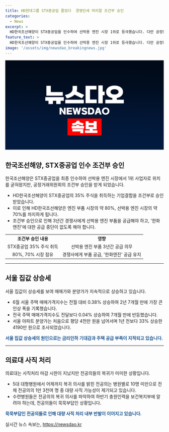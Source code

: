 ```yaml
---
title: HD현대그룹 STX중공업 품었다  경영인세 머리말 조건부 승인
categories:
  - News
excerpt: >
  HD한국조선해양이 STX중공업을 인수하여 선박용 엔진 시장 1위로 등극했습니다. 다만 공정당국의 경쟁제한 우려로 조건부 승인을 받았는데, 이는 한화엔진에 대한 공급 중단을 방지하기 위한 조치입니다. 또한 서울 집값은 상승세를 보이며 분양가는 1년 전 대비 33% 올랐는데, 이는 금리인하 기대감과 주택 공급 부족 때문으로 여겨집니다. 또한 전공의들의 의료대란으로 복귀의사가 미미한 상황이어서 대량 사직 가능성이 제기되고 있습니다. SBS Biz는 제보를 기다리고 있습니다.  [기사원문보기](https://url.kr/9pghjn)
feature_text: >
  HD한국조선해양이 STX중공업을 인수하여 선박용 엔진 시장 1위로 등극했습니다. 다만 공정당국의 경쟁제한 우려로 조건부 승인을 받았는데, 이는 한화엔진에 대한 공급 중단을 방지하기 위한 조치입니다. 또한 서울 집값은 상승세를 보이며 분양가는 1년 전 대비 33% 올랐는데, 이는 금리인하 기대감과 주택 공급 부족 때문으로 여겨집니다. 또한 전공의들의 의료대란으로 복귀의사가 미미한 상황이어서 대량 사직 가능성이 제기되고 있습니다. SBS Biz는 제보를 기다리고 있습니다.  [기사원문보기](https://url.kr/9pghjn)
image: '/assets/img/newsdao_breakingnews.jpg'
---
```


<p><img src="/assets/img/newsdao_breakingnews.jpg" alt="cryptoinkorea 속보" /></p>

<h2 data-ke-size="size26">한국조선해양, STX중공업 인수 조건부 승인</h2>

<p data-ke-size="size16">한국조선해양은 STX중공업을 최종 인수하여 선박용 엔진 시장에서 1위 사업자로 위치를 굳혀왔지만, 공정거래위원회의 조건부 승인을 받게 되었습니다.</p>

<ul>
<li>HD한국조선해양이 STX중공업의 35% 주식을 취득하는 기업결합을 조건부로 승인받았습니다.</li>
<li>이로 인해 HD한국조선해양은 엔진 부품 시장의 약 80%, 선박용 엔진 시장의 약 70%를 차지하게 됩니다.</li>
<li>조건부 승인으로 인해 3년간 경쟁사에게 선박용 엔진 부품을 공급해야 하고, '한화엔진'에 대한 공급 중단이 없도록 해야 합니다.</li>
</ul>

<table>
<tr>
<td style="text-align: center; height: 17px;"><b>조건부 승인 내용</b></td>
<td style="text-align: center; height: 17px;"><b>영향</b></td>
</tr>
<tr>
<td style="text-align: center; height: 17px;">STX중공업 35% 주식 취득</td>
<td style="text-align: center; height: 17px;">선박용 엔진 부품 3년간 공급 의무</td>
</tr>
<tr>
<td style="text-align: center; height: 17px;">80%, 70% 시장 점유</td>
<td style="text-align: center; height: 17px;">경쟁사에게 부품 공급, '한화엔진' 공급 유지</td>
</tr>
</table>

<hr>

<h2 data-ke-size="size26">서울 집값 상승세</h2>

<p data-ke-size="size16">서울 집값이 상승세를 보여 매매가와 분양가가 지속적으로 상승하고 있습니다.</p>

<ul>
<li>6월 서울 주택 매매가격지수는 전월 대비 0.38% 상승하여 2년 7개월 만에 가장 큰 인상 폭을 기록했습니다.</li>
<li>전국 주택 매매가격지수도 전달보다 0.04% 상승하여 7개월 만에 반등했습니다.</li>
<li>서울 아파트 분양가는 처음으로 평당 4천만 원을 넘어서며 1년 전보다 33% 상승한 4190만 원으로 조사되었습니다.</li>
</ul>

<p><b><span style="color: #1a5490;">서울 집값 상승세의 원인으로는 금리인하 기대감과 주택 공급 부족이 지적되고 있습니다.</span></b>
<hr></p>

<h2 data-ke-size="size26">의료대 사직 처리</h2>

<p data-ke-size="size16">의료대는 사직처리 마감 시한이 지났지만 전공의들의 복귀가 미미한 상황입니다.</p>

<ul>
<li>5대 대형병원에서 어제까지 복귀 의사를 밝힌 전공의는 병원별로 10명 미만으로 전체 전공의의 1만 3천여 명 중 대량 사직 가능성이 제기되고 있습니다.</li>
<li>수련병원들은 전공의의 복귀 의사를 파악하여 하반기 충원인력을 보건복지부에 알려야 하는데, 전공의들이 묵묵부답인 상황입니다.</li>
</ul>

<p><b><span style="color: #1a5490;">묵묵부답인 전공의들로 인해 대량 사직 처리 내부 반발이 이어지고 있습니다.</span></b></p>

<p data-ke-size="size16"></p>
실시간 뉴스 속보는, <a href="https://newsdao.kr" rel="dofollow">https://newsdao.kr</a>


